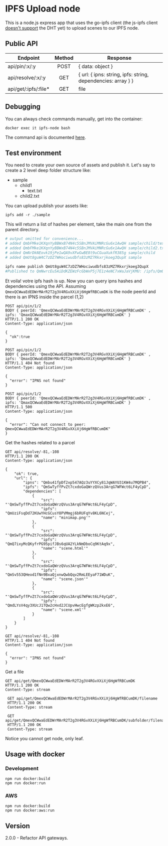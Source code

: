 # IPFS Upload node

This is a node.js express app that uses the go-ipfs client (the js-ipfs client [doesn't support](https://github.com/ipfs/js-ipfs/pull/856) the DHT yet) to upload scenes to our IPFS node.

## Public API

| Endpoint              | Method | Response                                                     |
| --------------------- | :----: | ------------------------------------------------------------ |
| api/pin/:x/:y         |  POST  | { data: object }                                             |
| api/resolve/:x/:y     |  GET   | { url: { ipns: string, ipfs: string, dependencies: array } } |
| api/get/:ipfs/:file\* |  GET   | file                                                         |

## Debugging

You can always check commands manually, get into the container:

```
docker exec it ipfs-node bash
```

The command api is documented [here](https://ipfs.io/docs/commands/).

## Test environment

You need to create your own source of assets and publish it. Let's say to create a 2 level deep folder structure like:

- sample
  - child1
    - text.txt
  - child2.txt

You can upload publish your assets like:

```
ipfs add -r ./sample
```

This will return a list of hashes per element, take the main one from the parent directory.

```bash
# output omitted for convenience...
# added QmbFMke1KXqnYyBBWxB74N4c5SBnJMVAiMNRcGu6x1AwQH sample/child/text.txt
# added QmbFMke1KXqnYyBBWxB74N4c5SBnJMVAiMNRcGu6x1AwQH sample/child2.txt
# added QmNrDkNEovk19jPe1wQA9vXFwGwBE8t9uCGuaXukfR385g sample/child
# added QmUt8guW4C7zDZ7WHociwudbfs83zMZ7Rkxrjkoeg3QupX sample

ipfs name publish QmUt8guW4C7zDZ7WHociwudbfs83zMZ7Rkxrjkoeg3QupX
#Published to QmNwrcEu5AiDdKZEWzFcGbWxP5j7E1z4eNC7xWaJaVjKMU: /ipfs/QmUt8guW4C7zDZ7WHociwudbfs83zMZ7Rkxrjkoeg3QupX
```

Et voila! votre ipfs hash is up. Now you can query ipns hashes and dependencies using the API.
Assuming `QmexQCWwaEdEDWrMArR2T2g3V4RGvXXiXj6HgWfRBCumDK` is the node peerId
and there is an IPNS inside the parcel (1,2)

```http
POST api/pin/1/2
BODY { peerId: 'QmexQCWwaEdEDWrMArR2T2g3V4RGvXXiXj6HgWfRBCumDK' , ipfs: 'QmaxQCWwaEdEDWrMArR2T2g3V4RGvXXiXj6HgWfRBCumDK' }
HTTP/1.1 200 OK
Content-Type: application/json

{
  "ok":true
}
```

```http
POST api/pin/1/2
BODY { peerId: 'QmexQCWwaEdEDWrMArR2T2g3V4RGvXXiXj6HgWfRBCumDK' , ipfs: 'QmaxQCWwaEdEDWrMArR2T2g3V4RGvXXiXj6HgWfRBCumDK' }
HTTP/1.1 404 Not found
Content-Type: application/json

{
  "error": "IPNS not found"
}
```

```http
POST api/pin/1/2
BODY { peerId: 'QmexQCWwaEdEDWrMArR2T2g3V4RGvXXiXj6HgWfRBCumDK' , ipfs: 'QmaxQCWwaEdEDWrMArR2T2g3V4RGvXXiXj6HgWfRBCumDK' }
HTTP/1.1 500
Content-Type: application/json

{
  "error": "Can not connect to peer: QmexQCWwaEdEDWrMArR2T2g3V4RGvXXiXj6HgWfRBCumDK"
}
```

Get the hashes related to a parcel

```http
GET api/resolve/-81,-108
HTTP/1.1 200 OK
Content-Type: application/json

{
    "ok": true,
    "url": {
        "ipns": "Qmbu41fpDf2xp547AQz3uYYXCy81JqWAYU31KW4u7MQPB4",
        "ipfs": "QmSwTyffPvZt7cxdoGaQWrzQVus3ArqG7WFWct6LF4yCpD",
        "dependencies": [
            {
                "src": "'QmSwTyffPvZt7cxdoGaQWrzQVus3ArqG7WFWct6LF4yCpD",
                "ipfs": "QmUziFsqDd72KUwYHcGCusY8PVMmgj6bRUFqYv8KL6NCej",
                "name": "minimap.png'"
            },
            {
                "src": "'QmSwTyffPvZt7cxdoGaQWrzQVus3ArqG7WFWct6LF4yCpD",
                "ipfs": "QmQ7ixyMcQKyfrPG95pifJBs6qUA2YLkNmDboCq9KtAq9x",
                "name": "scene.html'"
            },
            {
                "src": "'QmSwTyffPvZt7cxdoGaQWrzQVus3ArqG7WFWct6LF4yCpD",
                "ipfs": "QmSv553QHeod1fNn9BxaQjxnwQwbQqv2RmLEEyaF71WDuK",
                "name": "scene.json'"
            },
            {
                "src": "'QmSwTyffPvZt7cxdoGaQWrzQVus3ArqG7WFWct6LF4yCpD",
                "ipfs": "QmdLYsV4qy3XUcJ1TQw2cHxd2JCUpvHwcEgfgWKzp2kxE6",
                "name": "scene.xml'"
            }
        ]
    }
}
```

```http
GET api/resolve/-81,-108
HTTP/1.1 404 Not found
Content-Type: application/json

{
  "error": "IPNS not found"
}
```

Get a file

```http
GET api/get/QmexQCWwaEdEDWrMArR2T2g3V4RGvXXiXj6HgWfRBCumDK
HTTP/1.1 200 OK
Content-Type: stream
```

```http
 GET api/get/QmexQCWwaEdEDWrMArR2T2g3V4RGvXXiXj6HgWfRBCumDK/filename
 HTTP/1.1 200 OK
 Content-Type: stream
```

```http
 GET api/get/QmexQCWwaEdEDWrMArR2T2g3V4RGvXXiXj6HgWfRBCumDK/subfolder/filename
 HTTP/1.1 200 OK
 Content-Type: stream
```

Notice you cannot get node, only leaf.

## Usage with docker

### Development

```
npm run docker:build
npm run docker:run
```

### AWS

```
npm run docker:build
npm run docker:aws:run
```

## Version

2.0.0 - Refactor API gateways.
